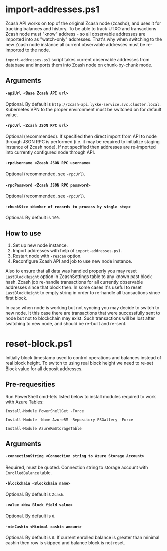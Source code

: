 # import-addresses.ps1

Zcash API works on top of the original Zcash node (zcashd), and uses it for tracking balances and history. 
To be able to track UTXO and transactions Zcash node must "know" address - so all observable addresses are imported into as "watch-only" addresses.
That's why when switching to the new Zcash node instance all current observable addresses must be re-imported to the node.

`import-addresses.ps1` script takes current observable addresses from database and imports them into Zcash node on chunk-by-chunk mode.

## Arguments

#### `-apiUrl <Base Zcash API url>`

Optional. By default is `http://zcash-api.lykke-service.svc.cluster.local`. Kubernetes VPN to the proper environment must be switched on for default value.

#### `-rpcUrl <Zcash JSON RPC url>`

Optional (recommended).
If specified then direct import from API to node through JSON RPC is performed (i.e. it may be required to initialize staging instance of Zcash node).
If not specified then addresses are re-imported into currently configured node through API.

#### `-rpcUsername <Zcash JSON RPC username>`

Optional (recommended, see `-rpcUrl`).

#### `-rpcPassword <Zcash JSON RPC password>`

Optional (recommended, see `-rpcUrl`).

#### `-chunkSize <Number of records to process by single step>`

Optional. By default is `100`.

## How to use

1. Set up new node instance.
2. Import addresses with help of `import-addresses.ps1`.
3. Restart node with `-rescan` option.
4. Reconfigure Zcash API and job to use new node instance.

Also to ensure that all data was handled properly you may reset `LastBlockHeight` option in ZcashSettings table to any known past block hash.
Zcash job re-handle transactions for all currently observable addresses since that block then.
In some cases it's useful to reset `LastBlockHeight` to empty string in order to re-handle all transactions since first block.

In case when node is working but not syncing you may decide to switch to new node.
It this case there are transactions that were successfully sent to node but not to blockchain may exist.
Such transactions will be lost after switching to new node, and should be re-built and re-sent.

# reset-block.ps1

Initially block timestamp used to control operations and balances instead of real block height.
To switch to using real block height we need to re-set Block value for all deposit addresses.

## Pre-requesities

Run PowerShell cmd-lets listed below to install modules required to work with Azure Tables:

`Install-Module PowerShellGet -Force`

`Install-Module -Name AzureRM -Repository PSGallery -Force`

`Install-Module AzureRmStorageTable`

## Arguments

#### `-connectionString <Connection string to Azure Storage Account>`

Required, must be quoted. Connection string to storage account with `EnrolledBalance` table. 

#### `-blockchain <Blockchain name>`

Optional. By default is `Zcash`.

#### `-value <New Block field value>`

Optional. By default is `0`.

#### `-minCashin <Minimal cashin amount>`

Optional. By default is `0`. If current enrolled balance is greater than minimal cashin then row is skipped and balance block is not reset.
